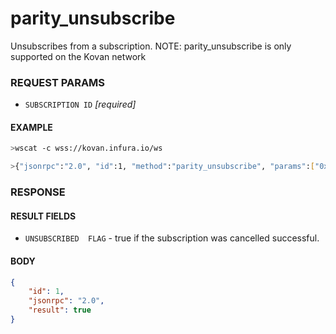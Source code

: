 # parity_unsubscribe

Unsubscribes from a subscription.
NOTE: parity_unsubscribe is only supported on the Kovan network

### REQUEST PARAMS
- `SUBSCRIPTION ID` _[required]_ 

#### EXAMPLE
```bash
>wscat -c wss://kovan.infura.io/ws

>{"jsonrpc":"2.0", "id":1, "method":"parity_unsubscribe", "params":["0x070fa1c4d1b3fd81"]}
```

### RESPONSE

#### RESULT FIELDS
- `UNSUBSCRIBED  FLAG` - true if the subscription was cancelled successful.

#### BODY

```json
{
    "id": 1, 
    "jsonrpc": "2.0", 
    "result": true
}
```
